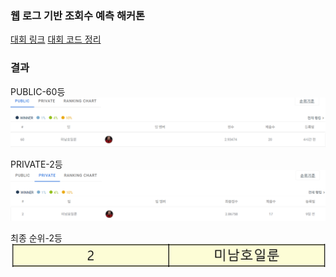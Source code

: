 ### 웹 로그 기반 조회수 예측 해커톤
[대회 링크](https://dacon.io/competitions/official/236226/overview/description)
[대회 코드 정리](https://dacon.io/competitions/official/236226/codeshare/9861?page=1&dtype=recent)

### 결과
PUBLIC-60등
<img src="./image/public.png">

PRIVATE-2등
<img src="./image/private.png">

최종 순위-2등
<img src="./image/final.png">
